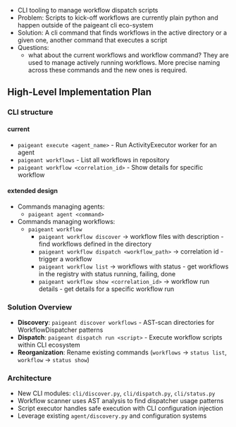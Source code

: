 - CLI tooling to manage workflow dispatch scripts
- Problem: Scripts to kick-off workflows are currently plain python and happen outside of the paigeant cli eco-system
- Solution: A cli command that finds workflows in the active directory or a given one, another command that executes a script
- Questions:
    -  what about the current workflows and workflow command? They are used to manage actively running workflows. More precise naming across these commands and the new ones is required.

## High-Level Implementation Plan

### CLI structure
#### current
- `paigeant execute <agent_name>` - Run ActivityExecutor worker for an agent
- `paigeant workflows` - List all workflows in repository 
- `paigeant workflow <correlation_id>` - Show details for specific workflow

#### extended design
- Commands managing agents:
    - `paigeant agent <command>`
- Commands managing workflows:
    - `paigeant workflow`
        - `paigeant workflow discover` -> workflow files with description - find workflows defined in the directory
        - `paigeant workflow dispatch <workflow_path>` -> correlation id - trigger a workflow
        - `paigeant workflow list` -> workflows with status - get workflows in the registry with status running, failing, done
        - `paigeant workflow show <correlation_id>` -> workflow run details - get details for a specific workflow run


### Solution Overview
- **Discovery**: `paigeant discover workflows` - AST-scan directories for WorkflowDispatcher patterns
- **Dispatch**: `paigeant dispatch run <script>` - Execute workflow scripts within CLI ecosystem  
- **Reorganization**: Rename existing commands (`workflows` → `status list`, `workflow` → `status show`)

### Architecture
- New CLI modules: `cli/discover.py`, `cli/dispatch.py`, `cli/status.py`
- Workflow scanner uses AST analysis to find dispatcher usage patterns
- Script executor handles safe execution with CLI configuration injection
- Leverage existing `agent/discovery.py` and configuration systems